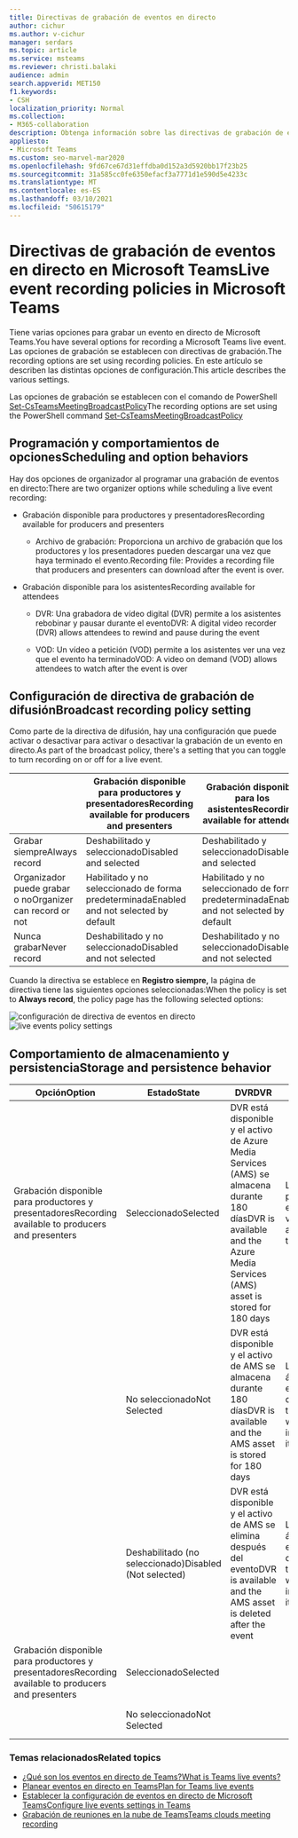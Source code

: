 ```yaml
---
title: Directivas de grabación de eventos en directo
author: cichur
ms.author: v-cichur
manager: serdars
ms.topic: article
ms.service: msteams
ms.reviewer: christi.balaki
audience: admin
search.appverid: MET150
f1.keywords:
- CSH
localization_priority: Normal
ms.collection:
- M365-collaboration
description: Obtenga información sobre las directivas de grabación de eventos en directo.
appliesto:
- Microsoft Teams
ms.custom: seo-marvel-mar2020
ms.openlocfilehash: 9fd67ce67d31effdba0d152a3d5920bb17f23b25
ms.sourcegitcommit: 31a585cc0fe6350efacf3a7771d1e590d5e4233c
ms.translationtype: MT
ms.contentlocale: es-ES
ms.lasthandoff: 03/10/2021
ms.locfileid: "50615179"
---
```

# <a name="live-event-recording-policies-in-microsoft-teams"></a><span data-ttu-id="12806-103">Directivas de grabación de eventos en directo en Microsoft Teams</span><span class="sxs-lookup"><span data-stu-id="12806-103">Live event recording policies in Microsoft Teams</span></span>

<span data-ttu-id="12806-104">Tiene varias opciones para grabar un evento en directo de Microsoft Teams.</span><span class="sxs-lookup"><span data-stu-id="12806-104">You have several options for recording a Microsoft Teams live event.</span></span> <span data-ttu-id="12806-105">Las opciones de grabación se establecen con directivas de grabación.</span><span class="sxs-lookup"><span data-stu-id="12806-105">The recording options are set using recording policies.</span></span> <span data-ttu-id="12806-106">En este artículo se describen las distintas opciones de configuración.</span><span class="sxs-lookup"><span data-stu-id="12806-106">This article describes the various settings.</span></span>

<span data-ttu-id="12806-107">Las opciones de grabación se establecen con el comando de PowerShell [Set-CsTeamsMeetingBroadcastPolicy](https://docs.microsoft.com/powershell/module/skype/set-csteamsmeetingbroadcastpolicy?view=skype-ps)</span><span class="sxs-lookup"><span data-stu-id="12806-107">The recording options are set using the PowerShell command [Set-CsTeamsMeetingBroadcastPolicy](https://docs.microsoft.com/powershell/module/skype/set-csteamsmeetingbroadcastpolicy?view=skype-ps)</span></span>

## <a name="scheduling-and-option-behaviors"></a><span data-ttu-id="12806-108">Programación y comportamientos de opciones</span><span class="sxs-lookup"><span data-stu-id="12806-108">Scheduling and option behaviors</span></span>

<span data-ttu-id="12806-109">Hay dos opciones de organizador al programar una grabación de eventos en directo:</span><span class="sxs-lookup"><span data-stu-id="12806-109">There are two organizer options while scheduling a live event recording:</span></span>

- <span data-ttu-id="12806-110">Grabación disponible para productores y presentadores</span><span class="sxs-lookup"><span data-stu-id="12806-110">Recording available for producers and presenters</span></span>

  - <span data-ttu-id="12806-111">Archivo de grabación: Proporciona un archivo de grabación que los productores y los presentadores pueden descargar una vez que haya terminado el evento.</span><span class="sxs-lookup"><span data-stu-id="12806-111">Recording file: Provides a recording file that producers and presenters can download after the event is over.</span></span>

- <span data-ttu-id="12806-112">Grabación disponible para los asistentes</span><span class="sxs-lookup"><span data-stu-id="12806-112">Recording available for attendees</span></span>

  - <span data-ttu-id="12806-113">DVR: Una grabadora de vídeo digital (DVR) permite a los asistentes rebobinar y pausar durante el evento</span><span class="sxs-lookup"><span data-stu-id="12806-113">DVR: A digital video recorder (DVR) allows attendees to rewind and pause during the event</span></span>

  - <span data-ttu-id="12806-114">VOD: Un vídeo a petición (VOD) permite a los asistentes ver una vez que el evento ha terminado</span><span class="sxs-lookup"><span data-stu-id="12806-114">VOD: A video on demand (VOD) allows attendees to watch after the event is over</span></span>

## <a name="broadcast-recording-policy-setting"></a><span data-ttu-id="12806-115">Configuración de directiva de grabación de difusión</span><span class="sxs-lookup"><span data-stu-id="12806-115">Broadcast recording policy setting</span></span>

<span data-ttu-id="12806-116">Como parte de la directiva de difusión, hay una configuración que puede activar o desactivar para activar o desactivar la grabación de un evento en directo.</span><span class="sxs-lookup"><span data-stu-id="12806-116">As part of the broadcast policy, there's a setting that you can toggle to turn recording on or off for a live event.</span></span>

|                                 | <span data-ttu-id="12806-117">Grabación disponible para productores y presentadores</span><span class="sxs-lookup"><span data-stu-id="12806-117">Recording available for producers and presenters</span></span> | <span data-ttu-id="12806-118">Grabación disponible para los asistentes</span><span class="sxs-lookup"><span data-stu-id="12806-118">Recording available for attendees</span></span> |
| ------------------------------- | ---------------------------------------------------- | ------------------------------------- |
| <span data-ttu-id="12806-119">Grabar siempre</span><span class="sxs-lookup"><span data-stu-id="12806-119">Always record</span></span>               | <span data-ttu-id="12806-120">Deshabilitado y seleccionado</span><span class="sxs-lookup"><span data-stu-id="12806-120">Disabled and selected</span></span>                                | <span data-ttu-id="12806-121">Deshabilitado y seleccionado</span><span class="sxs-lookup"><span data-stu-id="12806-121">Disabled and selected</span></span>         |
| <span data-ttu-id="12806-122">Organizador puede grabar o no</span><span class="sxs-lookup"><span data-stu-id="12806-122">Organizer can record or not</span></span> | <span data-ttu-id="12806-123">Habilitado y no seleccionado de forma predeterminada</span><span class="sxs-lookup"><span data-stu-id="12806-123">Enabled and not selected by default</span></span>                  | <span data-ttu-id="12806-124">Habilitado y no seleccionado de forma predeterminada</span><span class="sxs-lookup"><span data-stu-id="12806-124">Enabled and not selected by default</span></span>   |
| <span data-ttu-id="12806-125">Nunca grabar</span><span class="sxs-lookup"><span data-stu-id="12806-125">Never record</span></span>               | <span data-ttu-id="12806-126">Deshabilitado y no seleccionado</span><span class="sxs-lookup"><span data-stu-id="12806-126">Disabled and not selected</span></span>                            | <span data-ttu-id="12806-127">Deshabilitado y no seleccionado</span><span class="sxs-lookup"><span data-stu-id="12806-127">Disabled and not selected</span></span>      |

<span data-ttu-id="12806-128">Cuando la directiva se establece en **Registro siempre,** la página de directiva tiene las siguientes opciones seleccionadas:</span><span class="sxs-lookup"><span data-stu-id="12806-128">When the policy is set to **Always record**, the policy page has the following selected options:</span></span>

<span data-ttu-id="12806-129">![configuración de directiva de eventos en directo](../media/live-event-recording-policy.png "Captura de pantalla de la configuración de la directiva de eventos en directo en el centro de administración de Microsoft Teams")</span><span class="sxs-lookup"><span data-stu-id="12806-129">![live events policy settings](../media/live-event-recording-policy.png "Screen shot of live events policy settings in the Microsoft Teams admin center")</span></span>

## <a name="storage-and-persistence-behavior"></a><span data-ttu-id="12806-130">Comportamiento de almacenamiento y persistencia</span><span class="sxs-lookup"><span data-stu-id="12806-130">Storage and persistence behavior</span></span>

| <span data-ttu-id="12806-131">Opción</span><span class="sxs-lookup"><span data-stu-id="12806-131">Option</span></span>                                       | <span data-ttu-id="12806-132">Estado</span><span class="sxs-lookup"><span data-stu-id="12806-132">State</span></span>   | <span data-ttu-id="12806-133">DVR</span><span class="sxs-lookup"><span data-stu-id="12806-133">DVR</span></span>                                                   | <span data-ttu-id="12806-134">VOD</span><span class="sxs-lookup"><span data-stu-id="12806-134">VOD</span></span>                                                     | <span data-ttu-id="12806-135">Grabación</span><span class="sxs-lookup"><span data-stu-id="12806-135">Recording</span></span>                |
| ------------------------------------------------ | ------------ | --------------------------------------------------------- | ----------------------------------------------------------- | ---------------------------- |
| <span data-ttu-id="12806-136">Grabación disponible para productores y presentadores</span><span class="sxs-lookup"><span data-stu-id="12806-136">Recording available to producers and presenters</span></span> | <span data-ttu-id="12806-137">Seleccionado</span><span class="sxs-lookup"><span data-stu-id="12806-137">Selected</span></span>     | <span data-ttu-id="12806-138">DVR está disponible y el activo de Azure Media Services (AMS) se almacena durante 180 días</span><span class="sxs-lookup"><span data-stu-id="12806-138">DVR is available and the Azure Media Services (AMS) asset is stored for 180 days</span></span> | <span data-ttu-id="12806-139">Los asistentes pueden acceder al evento y verlo</span><span class="sxs-lookup"><span data-stu-id="12806-139">Attendee can access and watch the event</span></span>                     |                              |
|                                                  | <span data-ttu-id="12806-140">No seleccionado</span><span class="sxs-lookup"><span data-stu-id="12806-140">Not Selected</span></span> | <span data-ttu-id="12806-141">DVR está disponible y el activo de AMS se almacena durante 180 días</span><span class="sxs-lookup"><span data-stu-id="12806-141">DVR is available and the AMS asset is stored for 180 days</span></span> | <span data-ttu-id="12806-142">Los asistentes no án acceso al evento una vez que se ha terminado</span><span class="sxs-lookup"><span data-stu-id="12806-142">Attendee won't get access into the event after it's over</span></span> |                              |
||<span data-ttu-id="12806-143">Deshabilitado (no seleccionado)</span><span class="sxs-lookup"><span data-stu-id="12806-143">Disabled (Not selected)</span></span>|<span data-ttu-id="12806-144">DVR está disponible y el activo de AMS se elimina después del evento</span><span class="sxs-lookup"><span data-stu-id="12806-144">DVR is available and the AMS asset is deleted after the event</span></span>|<span data-ttu-id="12806-145">Los asistentes no án acceso al evento una vez que se ha terminado</span><span class="sxs-lookup"><span data-stu-id="12806-145">Attendee won't get access into the event after it's over</span></span>||
| <span data-ttu-id="12806-146">Grabación disponible para productores y presentadores</span><span class="sxs-lookup"><span data-stu-id="12806-146">Recording available to producers and presenters</span></span> | <span data-ttu-id="12806-147">Seleccionado</span><span class="sxs-lookup"><span data-stu-id="12806-147">Selected</span></span>     |                                                           |                                                             | <span data-ttu-id="12806-148">Se crea y almacena un MP4</span><span class="sxs-lookup"><span data-stu-id="12806-148">An MP4 is created and stored</span></span> |
|                                                  | <span data-ttu-id="12806-149">No seleccionado</span><span class="sxs-lookup"><span data-stu-id="12806-149">Not Selected</span></span> |                                                           |                                                             | <span data-ttu-id="12806-150">No se crea ningún archivo</span><span class="sxs-lookup"><span data-stu-id="12806-150">No file is created</span></span>           |

### <a name="related-topics"></a><span data-ttu-id="12806-151">Temas relacionados</span><span class="sxs-lookup"><span data-stu-id="12806-151">Related topics</span></span>

- [<span data-ttu-id="12806-152">¿Qué son los eventos en directo de Teams?</span><span class="sxs-lookup"><span data-stu-id="12806-152">What is Teams live events?</span></span>](what-are-teams-live-events.md)
- [<span data-ttu-id="12806-153">Planear eventos en directo en Teams</span><span class="sxs-lookup"><span data-stu-id="12806-153">Plan for Teams live events</span></span>](plan-for-teams-live-events.md)
- [<span data-ttu-id="12806-154">Establecer la configuración de eventos en directo de Microsoft Teams</span><span class="sxs-lookup"><span data-stu-id="12806-154">Configure live events settings in Teams</span></span>](configure-teams-live-events.md)
- [<span data-ttu-id="12806-155">Grabación de reuniones en la nube de Teams</span><span class="sxs-lookup"><span data-stu-id="12806-155">Teams clouds meeting recording</span></span>](../cloud-recording.md)
